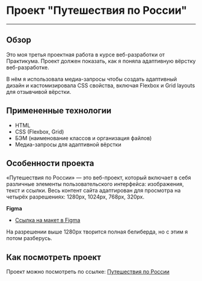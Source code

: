 # Проект "Путешествия по России"
------
## Обзор
Это моя третья проектная работа в курсе веб-разработки от Практикума. Проект должен показать, как я поняла адаптивную вёрстку веб-разработке.

В нём я использовала медиа-запросы чтобы создать адаптивный дизайн и кастомизировала CSS свойства, включая Flexbox и Grid layouts для отзывчивой вёрстки.

## Примененные технологии
* HTML
* CSS (Flexbox, Grid)
* БЭМ (наименование классов и организация файлов)
* Медиа-запросы для адаптивной вёрстки


## Особенности проекта

«Путешествия по России» — это веб-проект, который включает в себя различные элементы пользовательского интерфейса: изображения, текст и ссылки. Весь контент сайта адаптирован для просмотра на четырёх разрешениях: 1280px, 1024px, 768px, 320px.

**Figma**

* [Ссылка на макет в Figma](https://www.figma.com/file/5S2WSbEFL6awjVWJ0NWL8Q/Sprint-3_-Russia-_-desktop-mobile?node-id=28503%3A0)

На разрешении выше 1280px творится полная белиберда, но с этим я потом разберусь.

## Как посмотреть проект
Проект можно посмотреть по ссылке: 
[Путешествия по России](https://5388835.github.io/russian-travel/)
